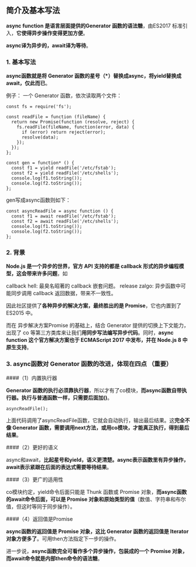 ## 简介及基本写法

**async function 是语言层面提供的Generator 函数的语法糖**，由ES2017 标准引入，**它使得异步操作变得更加方便**。

**async译为异步的，await译为等待**。


### 1. 基本写法
**async函数就是将 Generator 函数的星号（*）替换成async，将yield替换成await，仅此而已**。


例子：
一个 Generator 函数，依次读取两个文件：


```
const fs = require('fs');

const readFile = function (fileName) {
  return new Promise(function (resolve, reject) {
    fs.readFile(fileName, function(error, data) {
      if (error) return reject(error);
      resolve(data);
    });
  });
};

const gen = function* () {
  const f1 = yield readFile('/etc/fstab');
  const f2 = yield readFile('/etc/shells');
  console.log(f1.toString());
  console.log(f2.toString());
};
```


gen写成async函数则如下：



```
const asyncReadFile = async function () {
  const f1 = await readFile('/etc/fstab');
  const f2 = await readFile('/etc/shells');
  console.log(f1.toString());
  console.log(f2.toString());
};
```


### 2. 背景

**Node.js 是一个异步的世界，官方 API 支持的都是 callback 形式的异步编程模型，这会带来许多问题**，如

callback hell: 最臭名昭著的 callback 嵌套问题。
release zalgo: 异步函数中可能同步调用 callback 返回数据，带来不一致性。

因此社区提供了**各种异步的解决方案，最终胜出的是 Promise**，它也内置到了 ES2015 中。

而在 异步解决方案Promise 的基础上，结合 Generator 提供的切换上下文能力，出现了 co 等第三方类库来让我们**用同步写法编写异步代码**。同时，**async function 这个官方解决方案也于 ECMAScript 2017 中发布，并在 Node.js 8 中原生支持**。


### 3. async函数对 Generator 函数的改进，体现在四点 （重要）

####（1）内置执行器

**Generator 函数的执行必须靠执行器**，所以才有了co模块，**而async函数自带执行器。执行与普通函数一样，只需要后面加()**。



```
asyncReadFile();
```


上面代码调用了asyncReadFile函数，它就会自动执行，输出最后结果。这**完全不像 Generator 函数，需要调用next方法，或用co模块，才能真正执行，得到最后结果**。

####（2）更好的语义

async和await，**比起星号和yield，语义更清楚。async表示函数里有异步操作，await表示紧跟在后面的表达式需要等待结果**。

####（3）更广的适用性

co模块约定，yield命令后面只能是 Thunk 函数或 Promise 对象，**而async函数的await命令后面，可以是 Promise 对象和原始类型的值**（数值、字符串和布尔值，但这时等同于同步操作）。

####（4）返回值是Promise

**async函数的返回值是 Promise 对象，这比 Generator 函数的返回值是 Iterator 对象方便多了**。可用then方法指定下一步的操作。

进一步说，**async函数完全可看作多个异步操作，包装成的一个 Promise 对象，而await命令就是内部then命令的语法糖**。

